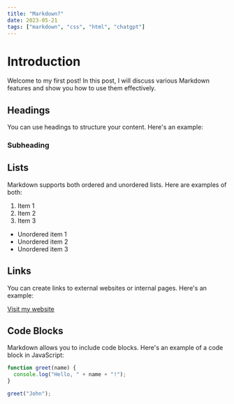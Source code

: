 ```yaml
---
title: "Markdown?"
date: 2023-05-21
tags: ["markdown", "css", "html", "chatgpt"]
---
```


# Introduction

Welcome to my first post! In this post, I will discuss various Markdown features and show you how to use them effectively.

## Headings

You can use headings to structure your content. Here's an example:

### Subheading

## Lists

Markdown supports both ordered and unordered lists. Here are examples of both:

1. Item 1
2. Item 2
3. Item 3

- Unordered item 1
- Unordered item 2
- Unordered item 3

## Links

You can create links to external websites or internal pages. Here's an example:

[Visit my website](https://github.com/adityatelange/hugo-index)

## Code Blocks

Markdown allows you to include code blocks. Here's an example of a code block in JavaScript:

```javascript
function greet(name) {
  console.log("Hello, " + name + "!");
}

greet("John");
```
